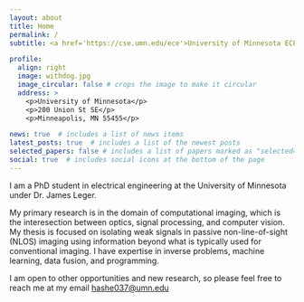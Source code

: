 ```yaml
---
layout: about
title: Home
permalink: /
subtitle: <a href='https://cse.umn.edu/ece'>University of Minnesota ECE Department</a>

profile:
  align: right
  image: withdog.jpg
  image_circular: false # crops the image to make it circular
  address: >
    <p>University of Minnesota</p>
    <p>200 Union St SE</p>
    <p>Minneapolis, MN 55455</p>

news: true  # includes a list of news items
latest_posts: true  # includes a list of the newest posts
selected_papers: false # includes a list of papers marked as "selected={true}"
social: true  # includes social icons at the bottom of the page
---
```


I am a PhD student in electrical engineering at the University of Minnesota under Dr. James Leger.

My primary research is in the domain of computational imaging, which is the interesection between optics, signal processing, and computer vision. My thesis is focused on isolating weak signals in passive non-line-of-sight (NLOS) imaging using information beyond what is typically used for conventional imaging. I have expertise in inverse problems, machine learning, data fusion, and programming.

I am open to other opportunities and new research, so please feel free to reach me at my email hashe037@umn.edu
